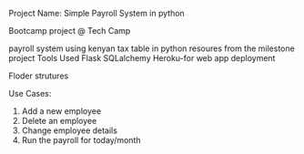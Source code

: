 Project Name: Simple Payroll System in python

Bootcamp  project @ Tech Camp

payroll system using kenyan tax table in python resoures from the milestone project
Tools Used Flask SQLalchemy Heroku-for web app deployment 

Floder strutures

Use Cases:
  1. Add a new employee
  2. Delete an employee
  3. Change employee details
  4. Run the payroll for today/month
